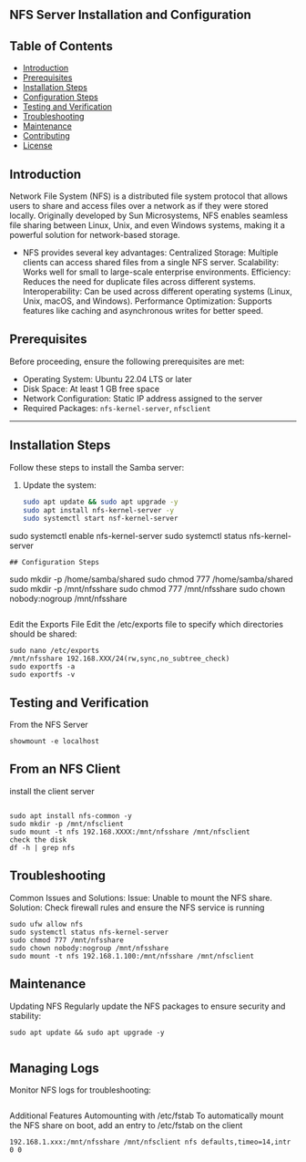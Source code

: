 ##  NFS Server Installation and Configuration
## Table of Contents
- [Introduction](#introduction)
- [Prerequisites](#prerequisites)
- [Installation Steps](#installation-steps)
- [Configuration Steps](#configuration-steps)
- [Testing and Verification](#testing-and-verification)
- [Troubleshooting](#troubleshooting)
- [Maintenance](#maintenance)
- [Contributing](#contributing)
- [License](#license)

## Introduction
Network File System (NFS) is a distributed file system protocol that allows users to share and access files over a network as if
they were stored locally. Originally developed by Sun Microsystems, NFS enables seamless file sharing between Linux, Unix, 
and even Windows systems, making it a powerful solution for network-based storage.
- NFS provides several key advantages:
Centralized Storage: Multiple clients can access shared files from a single NFS server.
Scalability: Works well for small to large-scale enterprise environments.
Efficiency: Reduces the need for duplicate files across different systems.
Interoperability: Can be used across different operating systems (Linux, Unix, macOS, and Windows).
Performance Optimization: Supports features like caching and asynchronous writes for better speed.

## Prerequisites
Before proceeding, ensure the following prerequisites are met:
- Operating System: Ubuntu 22.04 LTS or later
- Disk Space: At least 1 GB free space
- Network Configuration: Static IP address assigned to the server
- Required Packages: `nfs-kernel-server`, `nfsclient`

---

## Installation Steps
Follow these steps to install the Samba server:

1. Update the system:
   ```bash
   sudo apt update && sudo apt upgrade -y
   sudo apt install nfs-kernel-server -y
   sudo systemctl start nsf-kernel-server
  sudo systemctl enable nfs-kernel-server
  sudo systemctl status nfs-kernel-server
  ```
## Configuration Steps
```
sudo mkdir -p /home/samba/shared
sudo chmod 777 /home/samba/shared
sudo mkdir -p /mnt/nfsshare
sudo chmod 777 /mnt/nfsshare
sudo chown nobody:nogroup /mnt/nfsshare
  ```
```
Edit the Exports File
Edit the /etc/exports file to specify which directories should be shared:
```
sudo nano /etc/exports
/mnt/nfsshare 192.168.XXX/24(rw,sync,no_subtree_check)
sudo exportfs -a
sudo exportfs -v

```
## Testing and Verification
From the NFS Server
```
showmount -e localhost

```
## From an NFS Client
install  the client server
```

sudo apt install nfs-common -y
sudo mkdir -p /mnt/nfsclient
sudo mount -t nfs 192.168.XXXX:/mnt/nfsshare /mnt/nfsclient
check the disk
df -h | grep nfs
```
## Troubleshooting
Common Issues and Solutions:
Issue: Unable to mount the NFS share.
Solution: Check firewall rules and ensure the NFS service is running

```
sudo ufw allow nfs
sudo systemctl status nfs-kernel-server
sudo chmod 777 /mnt/nfsshare
sudo chown nobody:nogroup /mnt/nfsshare
sudo mount -t nfs 192.168.1.100:/mnt/nfsshare /mnt/nfsclient
````
## Maintenance 
Updating NFS
Regularly update the NFS packages to ensure security and stability:

```
sudo apt update && sudo apt upgrade -y


```

## Managing Logs
Monitor NFS logs for troubleshooting:
``` sudo tail -f /var/log/syslog
```
Additional Features
Automounting with /etc/fstab
To automatically mount the NFS share on boot, add an entry to /etc/fstab on the client
```
192.168.1.xxx:/mnt/nfsshare /mnt/nfsclient nfs defaults,timeo=14,intr 0 0

```



